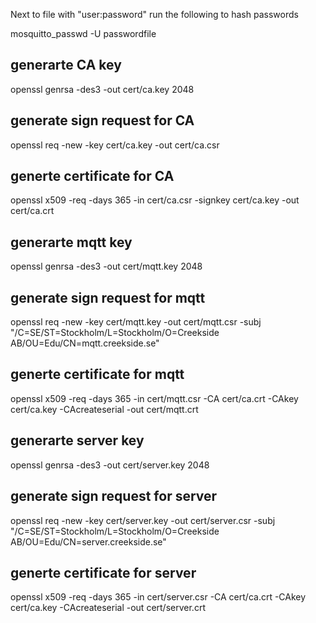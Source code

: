
Next to file with "user:password" run the following to hash passwords

mosquitto_passwd -U passwordfile


## generarte CA key
openssl genrsa -des3 -out cert/ca.key 2048

## generate sign request for CA
openssl req -new -key cert/ca.key -out cert/ca.csr

## generte certificate for CA
openssl x509 -req -days 365 -in cert/ca.csr -signkey cert/ca.key -out cert/ca.crt


## generarte mqtt key
openssl genrsa -des3 -out cert/mqtt.key 2048

## generate sign request for mqtt
openssl req -new -key cert/mqtt.key -out cert/mqtt.csr -subj "/C=SE/ST=Stockholm/L=Stockholm/O=Creekside AB/OU=Edu/CN=mqtt.creekside.se"

## generte certificate for mqtt
openssl x509 -req -days 365 -in cert/mqtt.csr -CA cert/ca.crt -CAkey cert/ca.key -CAcreateserial -out cert/mqtt.crt


## generarte server key
openssl genrsa -des3 -out cert/server.key 2048

## generate sign request for server
openssl req -new -key cert/server.key -out cert/server.csr -subj "/C=SE/ST=Stockholm/L=Stockholm/O=Creekside AB/OU=Edu/CN=server.creekside.se"

## generte certificate for server
openssl x509 -req -days 365 -in cert/server.csr -CA cert/ca.crt -CAkey cert/ca.key -CAcreateserial -out cert/server.crt
